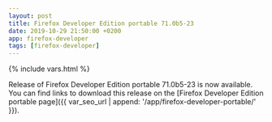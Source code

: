 ```yaml
---
layout: post
title: Firefox Developer Edition portable 71.0b5-23
date: 2019-10-29 21:50:00 +0200
app: firefox-developer
tags: [firefox-developer]
---
```

{% include vars.html %}

Release of Firefox Developer Edition portable 71.0b5-23 is now available.<br />
You can find links to download this release on the [Firefox Developer Edition portable page]({{ var_seo_url | append: '/app/firefox-developer-portable/' }}).